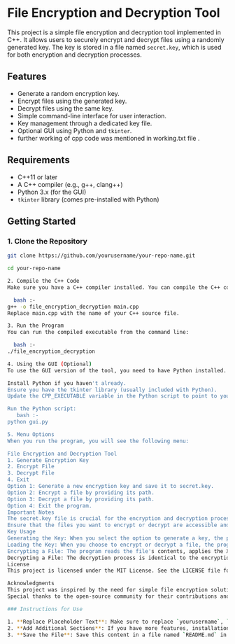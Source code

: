 # File Encryption and Decryption Tool

This project is a simple file encryption and decryption tool implemented in C++. It allows users to securely encrypt and decrypt files using a randomly generated key. The key is stored in a file named `secret.key`, which is used for both encryption and decryption processes.

## Features

- Generate a random encryption key.
- Encrypt files using the generated key.
- Decrypt files using the same key.
- Simple command-line interface for user interaction.
- Key management through a dedicated key file.
- Optional GUI using Python and `tkinter`.
- further working of cpp code was mentioned in working.txt file .

## Requirements

- C++11 or later
- A C++ compiler (e.g., g++, clang++)
- Python 3.x (for the GUI)
- `tkinter` library (comes pre-installed with Python)

## Getting Started

### 1. Clone the Repository

```bash
git clone https://github.com/yourusername/your-repo-name.git

cd your-repo-name

2. Compile the C++ Code
Make sure you have a C++ compiler installed. You can compile the C++ code using the following command:

  bash :-
g++ -o file_encryption_decryption main.cpp
Replace main.cpp with the name of your C++ source file.

3. Run the Program
You can run the compiled executable from the command line:

  bash :-
./file_encryption_decryption

4. Using the GUI (Optional)
To use the GUI version of the tool, you need to have Python installed. Follow these steps:

Install Python if you haven't already.
Ensure you have the tkinter library (usually included with Python).
Update the CPP_EXECUTABLE variable in the Python script to point to your compiled C++ executable.

Run the Python script:
   bash :-
python gui.py

5. Menu Options
When you run the program, you will see the following menu:

File Encryption and Decryption Tool
1. Generate Encryption Key
2. Encrypt File
3. Decrypt File
4. Exit
Option 1: Generate a new encryption key and save it to secret.key.
Option 2: Encrypt a file by providing its path.
Option 3: Decrypt a file by providing its path.
Option 4: Exit the program.
Important Notes
The secret.key file is crucial for the encryption and decryption processes. Keep it secure and do not lose it; otherwise, you will not be able to decrypt your files.
Ensure that the files you want to encrypt or decrypt are accessible and not in use by other programs.
Key Usage
Generating the Key: When you select the option to generate a key, the program creates a random key and saves it to secret.key.
Loading the Key: When you choose to encrypt or decrypt a file, the program loads the key from secret.key.
Encrypting a File: The program reads the file's contents, applies the XOR operation with the key, and writes the encrypted data back to the file.
Decrypting a File: The decryption process is identical to the encryption process because XOR is a symmetric operation.
License
This project is licensed under the MIT License. See the LICENSE file for more details.

Acknowledgments
This project was inspired by the need for simple file encryption solutions.
Special thanks to the open-source community for their contributions and resources.

### Instructions for Use

1. **Replace Placeholder Text**: Make sure to replace `yourusername`, `your-repo-name`, `Your Name`, and `Your Email` with your actual GitHub username, repository name, and your contact information.
2. **Add Additional Sections**: If you have more features, installation instructions, or usage examples, feel free to add them to the README.
3. **Save the File**: Save this content in a file named `README.md` in the root directory of your project.
